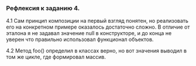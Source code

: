### Рефлексия к заданию 4.
4.1 Сам принцип композиции на первый взгляд понятен, 
но реализовать его на конкретном примере оказалось достаточно сложно.
В отличие от эталона я не задавал значение null в конструкторе, 
и до конца не уверен что правильно использовал функционал объектов.

4.2 Метод foo() определил в классах верно, 
но вот значения выводил в том же цикле, где формировал массив.